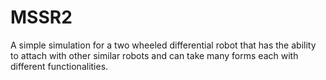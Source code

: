 # MSSR2
A simple simulation for a two wheeled differential robot that has the ability to attach with other similar robots and can take many forms each with different functionalities.
